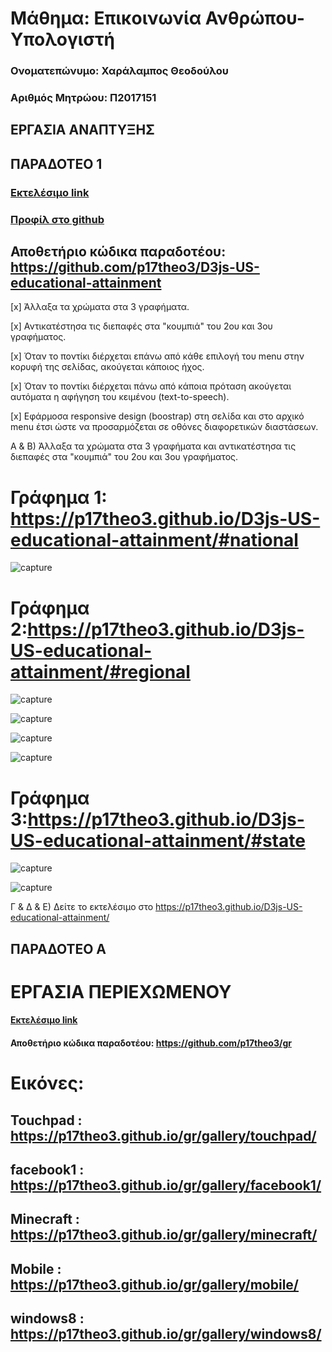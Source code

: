 
# Μάθημα: Επικοινωνία Ανθρώπου-Υπολογιστή
 
### Ονοματεπώνυμο: Χαράλαμπος Θεοδούλου
### Αριθμός Μητρώου: Π2017151


 
## ΕΡΓΑΣΙΑ ΑΝΑΠΤΥΞΗΣ

## ΠΑΡΑΔΟΤΕΟ 1



### [Εκτελέσιμο link](https://p17theo3.github.io/D3js-US-educational-attainment/ '[Εκτελέσιμο link')
### [Προφίλ στο github](https://github.com/p17theo3 'Προφίλ στο github')

## Αποθετήριο κώδικα παραδοτέου: https://github.com/p17theo3/D3js-US-educational-attainment

[x] Άλλαξα τα χρώματα στα 3 γραφήματα.

[x] Αντικατέστησα τις διεπαφές στα "κουμπιά" του 2ου και 3ου γραφήματος.

[x] Όταν το ποντίκι διέρχεται επάνω από κάθε επιλογή του menu στην κορυφή της σελίδας, ακούγεται κάποιος ήχος.

[x] Όταν το ποντίκι διέρχεται πάνω από κάποια πρόταση ακούγεται αυτόματα η αφήγηση του κειμένου (text-to-speech).

[x] Εφάρμοσα responsive design (boostrap) στη σελίδα και στο αρχικό menu έτσι ώστε να προσαρμόζεται σε οθόνες διαφορετικών διαστάσεων.

Α & B) Άλλαξα τα χρώματα στα 3 γραφήματα και αντικατέστησα τις διεπαφές στα "κουμπιά" του 2ου και 3ου γραφήματος.

# Γράφημα 1: https://p17theo3.github.io/D3js-US-educational-attainment/#national

  ![capture](https://user-images.githubusercontent.com/44111276/48098632-09738380-e226-11e8-9e28-ee251aec993b.PNG)

# Γράφημα 2:https://p17theo3.github.io/D3js-US-educational-attainment/#regional

  ![capture](https://user-images.githubusercontent.com/44111276/48098763-4ccdf200-e226-11e8-9c71-9d81c82cd618.PNG)
  
  ![capture](https://user-images.githubusercontent.com/44111276/48098954-c9f96700-e226-11e8-8b9e-9dbfc5e75665.PNG)
  
  ![capture](https://user-images.githubusercontent.com/44111276/48099041-04fb9a80-e227-11e8-824b-d43c6f745fe1.PNG)
  
  ![capture](https://user-images.githubusercontent.com/44111276/48099080-1fce0f00-e227-11e8-92f3-7f3563f6f9b6.PNG)




# Γράφημα 3:https://p17theo3.github.io/D3js-US-educational-attainment/#state

 ![capture](https://user-images.githubusercontent.com/44111276/48098851-8f8fca00-e226-11e8-92de-0d28e1a43359.PNG)
 
 ![capture](https://user-images.githubusercontent.com/44111276/48099163-628fe700-e227-11e8-8031-0232a19bce6d.PNG)







Γ & Δ & Ε) Δείτε το εκτελέσιμο στο https://p17theo3.github.io/D3js-US-educational-attainment/





















 ## ΠΑΡΑΔΟΤΕΟ A
 # ΕΡΓΑΣΙΑ ΠΕΡΙΕΧΩΜΕΝΟΥ
 
#### [Εκτελέσιμο link](https://p17theo3.github.io/gr '[Εκτελέσιμο link')

 
#### Αποθετήριο κώδικα παραδοτέου: https://github.com/p17theo3/gr
 
# Εικόνες:
## Touchpad : https://p17theo3.github.io/gr/gallery/touchpad/
## facebook1 : https://p17theo3.github.io/gr/gallery/facebook1/
## Minecraft : https://p17theo3.github.io/gr/gallery/minecraft/
## Mobile : https://p17theo3.github.io/gr/gallery/mobile/
## windows8 : https://p17theo3.github.io/gr/gallery/windows8/







